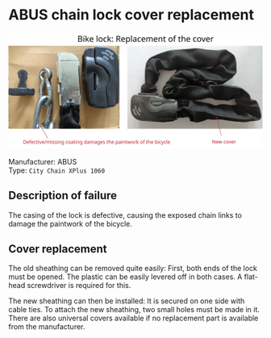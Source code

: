 # ABUS chain lock cover replacement

![](figures/overview.png)

Manufacturer: ABUS     
Type: `City Chain XPlus 1060`    

## Description of failure
The casing of the lock is defective, causing the exposed chain links to damage the paintwork of the bicycle.

## Cover replacement
The old sheathing can be removed quite easily: 
First, both ends of the lock must be opened. 
The plastic can be easily levered off in both cases. 
A flat-head screwdriver is required for this.

The new sheathing can then be installed: 
It is secured on one side with cable ties. 
To attach the new sheathing, 
two small holes must be made in it.
There are also universal covers available if no replacement part is available from the manufacturer.